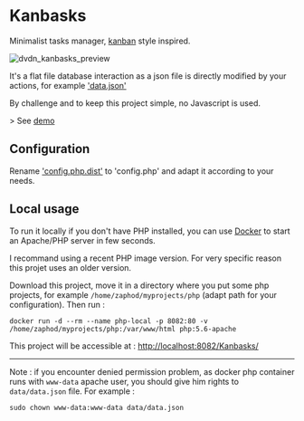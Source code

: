 # Kanbasks

Minimalist tasks manager, [kanban](https://en.wikipedia.org/wiki/Kanban) style inspired.

![dvdn_kanbasks_preview](https://github.com/dvdn/Kanbasks/assets/7195916/90c7bf8f-2b0c-43af-86bc-0a56079deab6)

It's a flat file database interaction as a json file is directly modified by your actions, for example ['data.json'](https://github.com/dvdn/kanbasks/blob/master/data/data.json)

By challenge and to keep this project simple, no Javascript is used.

\> See [demo](http://dvdn.online.fr/kanbasks/)

## Configuration

Rename ['config.php.dist'](https://github.com/dvdn/kanbasks/blob/master/inc/config.php.dist) to 'config.php' and adapt it according to your needs.

## Local usage

To run it locally if you don't have PHP installed, you can use [Docker](https://docs.docker.com/) to start an Apache/PHP server in few seconds.

I recommand using a recent PHP image version. For very specific reason this projet uses an older version.

Download this project, move it in a directory where you put some php projects, for example `/home/zaphod/myprojects/php` (adapt path for your configuration). Then run :

    docker run -d --rm --name php-local -p 8082:80 -v /home/zaphod/myprojects/php:/var/www/html php:5.6-apache

This project will be accessible at : [http://localhost:8082/Kanbasks/](http://localhost:8082/Kanbasks/)

---

Note : if you encounter denied permission problem, as docker php container runs with `www-data` apache user, you should give him rights to `data/data.json` file. For example :

    sudo chown www-data:www-data data/data.json
